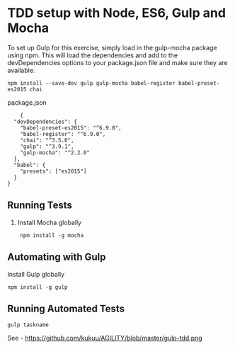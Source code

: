 # TDD setup with Node, ES6, Gulp and Mocha

To set up Gulp for this exercise, simply load in the gulp-mocha package using npm. This will load the dependencies and add to the devDependencies options to your package.json file and make sure they are available.

```
npm install --save-dev gulp gulp-mocha babel-register babel-preset-es2015 chai

```

package.json

```
	{
  "devDependencies": {
    "babel-preset-es2015": "^6.9.0",
    "babel-register": "^6.9.0",
    "chai": "^3.5.0",
    "gulp": "^3.9.1",
    "gulp-mocha": "^2.2.0"
  },
  "babel": {
    "presets": ["es2015"]
  }
}

```


## Running Tests

1. Install Mocha globally

```
	npm install -g mocha
```


## Automating with Gulp

Install Gulp globally

```
npm install -g gulp

```

## Running Automated Tests

```
gulp taskname

```
See  - https://github.com/kukuu/AGILITY/blob/master/gulp-tdd.png